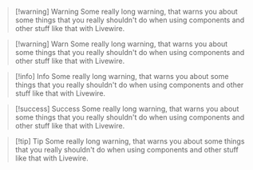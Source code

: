 
> [!warning] Warning
> Some really long warning, that warns you about some things that you really shouldn't do when using components and other stuff like that with Livewire.

> [!warning] Warn
> Some really long warning, that warns you about some things that you really shouldn't do when using components and other stuff like that with Livewire.

> [!info] Info
> Some really long warning, that warns you about some things that you really shouldn't do when using components and other stuff like that with Livewire.

> [!success] Success
> Some really long warning, that warns you about some things that you really shouldn't do when using components and other stuff like that with Livewire.

> [!tip] Tip
> Some really long warning, that warns you about some things that you really shouldn't do when using components and other stuff like that with Livewire.
